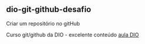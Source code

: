 ## dio-git-github-desafio
Criar um repositório no gitHub

Curso git/github da DIO - excelente conteúdo
[aula DIO](https://web.dio.me/lab/criando-seu-primeiro-repositorio-no-github-para-compartilhar-seu-progresso/learning/e714fb1c-4990-4c47-99a5-d97703e40b4d)
